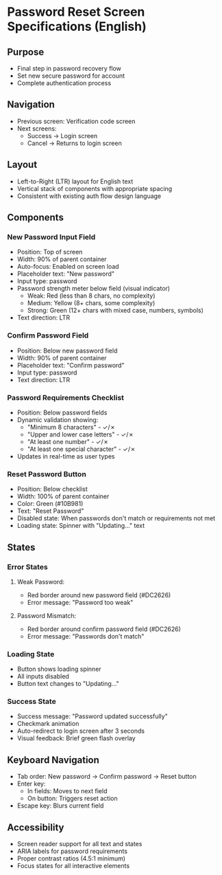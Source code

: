 # Password Reset Screen Specifications (English)

## Purpose
- Final step in password recovery flow
- Set new secure password for account
- Complete authentication process

## Navigation
- Previous screen: Verification code screen
- Next screens:
  - Success → Login screen
  - Cancel → Returns to login screen

## Layout
- Left-to-Right (LTR) layout for English text
- Vertical stack of components with appropriate spacing
- Consistent with existing auth flow design language

## Components

### New Password Input Field
- Position: Top of screen
- Width: 90% of parent container
- Auto-focus: Enabled on screen load
- Placeholder text: "New password"
- Input type: password
- Password strength meter below field (visual indicator)
  - Weak: Red (less than 8 chars, no complexity)
  - Medium: Yellow (8+ chars, some complexity)
  - Strong: Green (12+ chars with mixed case, numbers, symbols)
- Text direction: LTR

### Confirm Password Field
- Position: Below new password field
- Width: 90% of parent container
- Placeholder text: "Confirm password"
- Input type: password
- Text direction: LTR

### Password Requirements Checklist
- Position: Below password fields
- Dynamic validation showing:
  - "Minimum 8 characters" - ✓/✗
  - "Upper and lower case letters" - ✓/✗
  - "At least one number" - ✓/✗
  - "At least one special character" - ✓/✗
- Updates in real-time as user types

### Reset Password Button
- Position: Below checklist
- Width: 100% of parent container
- Color: Green (#10B981)
- Text: "Reset Password"
- Disabled state: When passwords don't match or requirements not met
- Loading state: Spinner with "Updating..." text

## States

### Error States
1. Weak Password:
   - Red border around new password field (#DC2626)
   - Error message: "Password too weak"
   
2. Password Mismatch:
   - Red border around confirm password field (#DC2626)
   - Error message: "Passwords don't match"

### Loading State
- Button shows loading spinner
- All inputs disabled
- Button text changes to "Updating..."

### Success State
- Success message: "Password updated successfully"
- Checkmark animation
- Auto-redirect to login screen after 3 seconds
- Visual feedback: Brief green flash overlay

## Keyboard Navigation
- Tab order: New password → Confirm password → Reset button
- Enter key:
  - In fields: Moves to next field
  - On button: Triggers reset action
- Escape key: Blurs current field

## Accessibility
- Screen reader support for all text and states
- ARIA labels for password requirements
- Proper contrast ratios (4.5:1 minimum)
- Focus states for all interactive elements